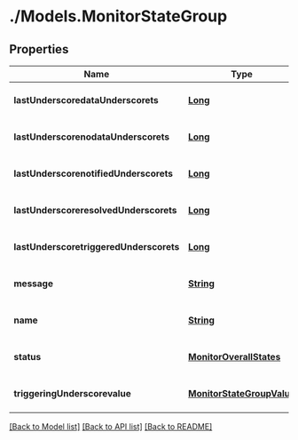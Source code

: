 # ./Models.MonitorStateGroup
## Properties

Name | Type | Description | Notes
------------ | ------------- | ------------- | -------------
**lastUnderscoredataUnderscorets** | [**Long**][1] |  | [optional] [default to null]
**lastUnderscorenodataUnderscorets** | [**Long**][1] |  | [optional] [default to null]
**lastUnderscorenotifiedUnderscorets** | [**Long**][1] |  | [optional] [default to null]
**lastUnderscoreresolvedUnderscorets** | [**Long**][1] |  | [optional] [default to null]
**lastUnderscoretriggeredUnderscorets** | [**Long**][1] |  | [optional] [default to null]
**message** | [**String**][2] |  | [optional] [default to null]
**name** | [**String**][2] |  | [optional] [default to null]
**status** | [**MonitorOverallStates**][3] |  | [optional] [default to null]
**triggeringUnderscorevalue** | [**MonitorStateGroupValue**][4] |  | [optional] [default to null]

[[Back to Model list]][5] [[Back to API list]][6] [[Back to README]][7]

[1]: long.md
[2]: string.md
[3]: MonitorOverallStates.md
[4]: MonitorStateGroupValue.md
[5]: ../README.md#documentation-for-models
[6]: ../README.md#documentation-for-api-endpoints
[7]: ../README.md
